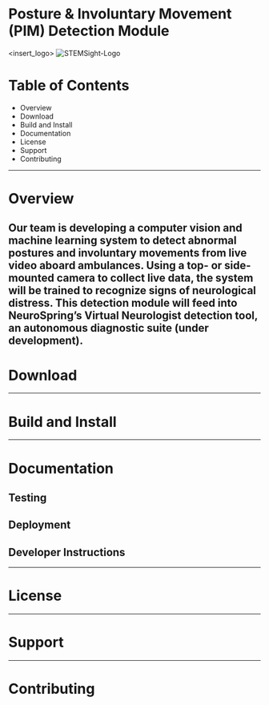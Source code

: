 # Posture & Involuntary Movement (PIM) Detection Module
<insert_logo>
![STEMSight-Logo](https://github.com/user-attachments/assets/f02eda1f-1769-4865-ad06-d2790e286197)

# Table of Contents
- Overview
- Download
- Build and Install
- Documentation
- License
- Support
- Contributing
--- 
# Overview
Our team is developing a computer vision and machine learning system to detect abnormal postures and involuntary movements from live video aboard ambulances. Using a top- or side-mounted camera to collect live data, the system will be trained to recognize signs of neurological distress. This detection module will feed into NeuroSpring’s Virtual Neurologist detection tool, an autonomous diagnostic suite (under development).
--- 
# Download

--- 
# Build and Install

--- 
# Documentation
## Testing
## Deployment
## Developer Instructions
--- 
# License

--- 
# Support

--- 
# Contributing
